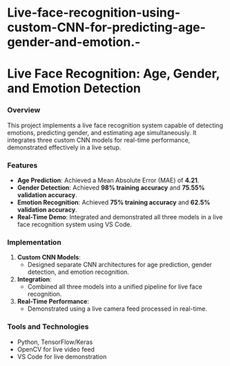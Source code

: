 # Live-face-recognition-using-custom-CNN-for-predicting-age-gender-and-emotion.-

# Live Face Recognition: Age, Gender, and Emotion Detection

### Overview
This project implements a live face recognition system capable of detecting emotions, predicting gender, and estimating age simultaneously. It integrates three custom CNN models for real-time performance, demonstrated effectively in a live setup.

### Features
- **Age Prediction**: Achieved a Mean Absolute Error (MAE) of **4.21**.
- **Gender Detection**: Achieved **98% training accuracy** and **75.55% validation accuracy**.
- **Emotion Recognition**: Achieved **75% training accuracy** and **62.5% validation accuracy**.
- **Real-Time Demo**: Integrated and demonstrated all three models in a live face recognition system using VS Code.

### Implementation
1. **Custom CNN Models**:
   - Designed separate CNN architectures for age prediction, gender detection, and emotion recognition.
2. **Integration**:
   - Combined all three models into a unified pipeline for live face recognition.
3. **Real-Time Performance**:
   - Demonstrated using a live camera feed processed in real-time.


### Tools and Technologies
- Python, TensorFlow/Keras
- OpenCV for live video feed
- VS Code for live demonstration

